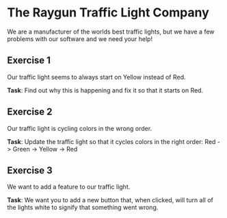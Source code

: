 # The Raygun Traffic Light Company

We are a manufacturer of the worlds best traffic lights, but we have a few problems with our software and we need your help!

## Exercise 1
Our traffic light seems to always start on Yellow instead of Red. 

**Task**:
Find out why this is happening and fix it so that it starts on Red.


## Exercise 2
Our traffic light is cycling colors in the wrong order.

**Task**:
Update the traffic light so that it cycles colors in the right order: Red -> Green -> Yellow -> Red


## Exercise 3
We want to add a feature to our traffic light.

**Task**: We want you to add a new button that, when clicked, will turn all of the lights white to signify that something went wrong.
